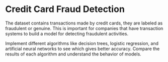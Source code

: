 # Credit Card Fraud Detection

The dataset contains transactions made by credit cards, they are labeled as fraudulent or genuine. This is important for companies that have transaction systems to build a model for detecting fraudulent activities.

Implement different algorithms like decision trees, logistic regression, and artificial neural networks to see which gives better accuracy. Compare the results of each algorithm and understand the behavior of models.
